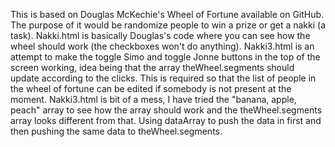 This is based on Douglas McKechie's Wheel of Fortune available on GitHub. The purpose of it would be randomize people to win a prize or get a nakki (a task). Nakki.html is basically Douglas's code where you can see how the wheel should work (the checkboxes won't do anything). Nakki3.html is an attempt to make the toggle Simo and toggle Jonne buttons in the top of the screen working, idea being that the array theWheel.segments should update according to the clicks. This is required so that the list of people in the wheel of fortune can be edited if somebody is not present at the moment. Nakki3.html is bit of a mess, I have tried the "banana, apple, peach" array to see how the array should work and the theWheel.segments array looks different from that. Using dataArray to push the data in first and then pushing the same data to theWheel.segments. 
